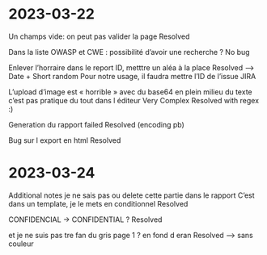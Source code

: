 # 2023-03-22

Un champs vide: on peut pas valider la page
    Resolved

Dans la liste OWASP et CWE : possibilité d’avoir une recherche ?
    No bug

Enlever l’horraire dans le report ID, metttre un aléa à la place
    Resolved --> Date + Short random
    Pour notre usage, il faudra mettre l’ID de l’issue JIRA

L’upload d’image est « horrible » avec du base64 en plein milieu du texte c’est pas pratique du tout dans l éditeur
    Very Complex
    Resolved with regex :)

Generation du rapport failed
    Resolved (encoding pb)

Bug sur l export en html
    Resolved

# 2023-03-24

Additional notes je ne sais pas ou delete cette partie dans le rapport
    C’est dans un template, je le mets en conditionnel
    Resolved

CONFIDENCIAL -> CONFIDENTIAL ?
    Resolved

et je ne suis pas tre fan du gris page 1 ? en fond d eran
    Resolved --> sans couleur